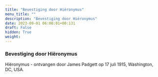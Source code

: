 ```yaml
---
title: "Bevestiging door Hiëronymus"
menu_title: ""
description: "Bevestiging door Hiëronymus"
date: 2023-09-01 06:00:01+00:131
draft: False
hidden: True
weight:
---
```

### Bevestiging door Hiëronymus

Hiëronymus - ontvangen door James Padgett op 17 juli 1915, Washington, DC, USA.
